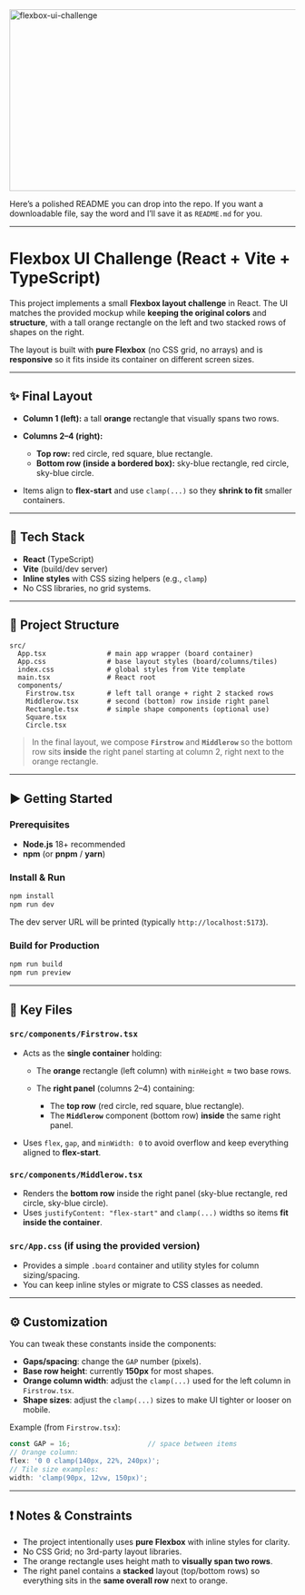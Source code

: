 <img src="https://socialify.git.ci/juniorSarh/flexbox-ui-challenge/image?language=1&owner=1&name=1&stargazers=1&theme=Light" alt="flexbox-ui-challenge" width="640" height="320" />

Here’s a polished README you can drop into the repo. If you want a downloadable file, say the word and I’ll save it as `README.md` for you.

---

# Flexbox UI Challenge (React + Vite + TypeScript)

This project implements a small **Flexbox layout challenge** in React. The UI matches the provided mockup while **keeping the original colors** and **structure**, with a tall orange rectangle on the left and two stacked rows of shapes on the right.

The layout is built with **pure Flexbox** (no CSS grid, no arrays) and is **responsive** so it fits inside its container on different screen sizes.

---

## ✨ Final Layout

* **Column 1 (left):** a tall **orange** rectangle that visually spans two rows.
* **Columns 2–4 (right):**

  * **Top row:** red circle, red square, blue rectangle.
  * **Bottom row (inside a bordered box):** sky-blue rectangle, red circle, sky-blue circle.
* Items align to **flex-start** and use `clamp(...)` so they **shrink to fit** smaller containers.

---

## 🧱 Tech Stack

* **React** (TypeScript)
* **Vite** (build/dev server)
* **Inline styles** with CSS sizing helpers (e.g., `clamp`)
* No CSS libraries, no grid systems.

---

## 📁 Project Structure

```
src/
  App.tsx               # main app wrapper (board container)
  App.css               # base layout styles (board/columns/tiles)
  index.css             # global styles from Vite template
  main.tsx              # React root
  components/
    Firstrow.tsx        # left tall orange + right 2 stacked rows
    Middlerow.tsx       # second (bottom) row inside right panel
    Rectangle.tsx       # simple shape components (optional use)
    Square.tsx
    Circle.tsx
```

> In the final layout, we compose **`Firstrow`** and **`Middlerow`** so the bottom row sits **inside** the right panel starting at column 2, right next to the orange rectangle.

---

## ▶️ Getting Started

### Prerequisites

* **Node.js** 18+ recommended
* **npm** (or **pnpm** / **yarn**)

### Install & Run

```bash
npm install
npm run dev
```

The dev server URL will be printed (typically `http://localhost:5173`).

### Build for Production

```bash
npm run build
npm run preview
```

---

## 🔧 Key Files

### `src/components/Firstrow.tsx`

* Acts as the **single container** holding:

  * The **orange** rectangle (left column) with `minHeight` ≈ two base rows.
  * The **right panel** (columns 2–4) containing:

    * The **top row** (red circle, red square, blue rectangle).
    * The **`Middlerow`** component (bottom row) **inside** the same right panel.
* Uses `flex`, `gap`, and `minWidth: 0` to avoid overflow and keep everything aligned to **flex-start**.

### `src/components/Middlerow.tsx`

* Renders the **bottom row** inside the right panel (sky-blue rectangle, red circle, sky-blue circle).
* Uses `justifyContent: "flex-start"` and `clamp(...)` widths so items **fit inside the container**.

### `src/App.css` (if using the provided version)

* Provides a simple `.board` container and utility styles for column sizing/spacing.
* You can keep inline styles or migrate to CSS classes as needed.

---

## ⚙️ Customization

You can tweak these constants inside the components:

* **Gaps/spacing**: change the `GAP` number (pixels).
* **Base row height**: currently **150px** for most shapes.
* **Orange column width**: adjust the `clamp(...)` used for the left column in `Firstrow.tsx`.
* **Shape sizes**: adjust the `clamp(...)` sizes to make UI tighter or looser on mobile.

Example (from `Firstrow.tsx`):

```ts
const GAP = 16;                   // space between items
// Orange column:
flex: '0 0 clamp(140px, 22%, 240px)';
// Tile size examples:
width: 'clamp(90px, 12vw, 150px)';
```

---

## ❗ Notes & Constraints

* The project intentionally uses **pure Flexbox** with inline styles for clarity.
* No CSS Grid; no 3rd-party layout libraries.
* The orange rectangle uses height math to **visually span two rows**.
* The right panel contains a **stacked** layout (top/bottom rows) so everything sits in the **same overall row** next to orange.

